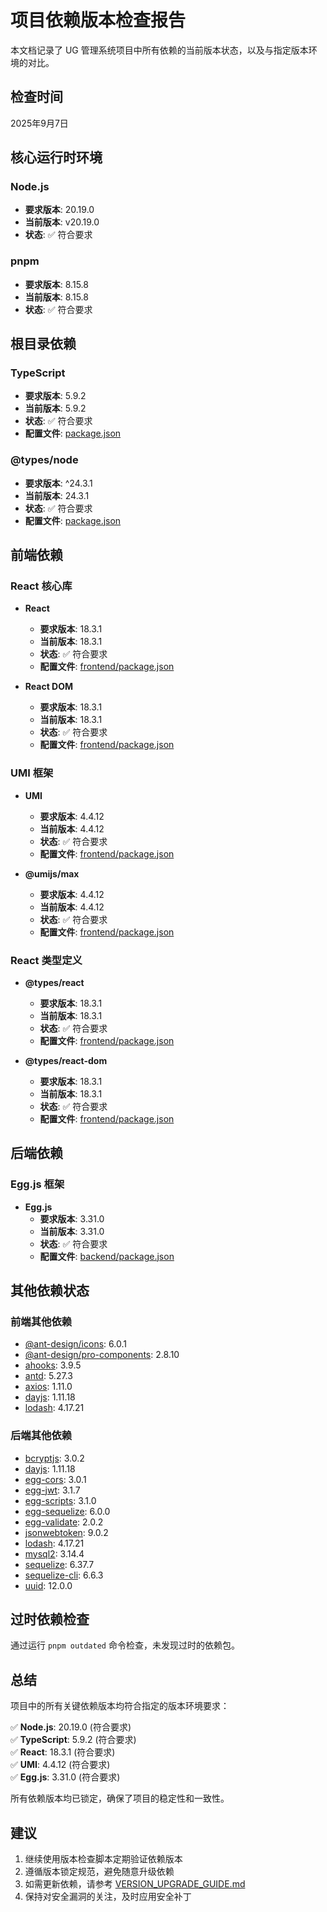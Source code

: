 # 项目依赖版本检查报告

本文档记录了 UG 管理系统项目中所有依赖的当前版本状态，以及与指定版本环境的对比。

## 检查时间

2025年9月7日

## 核心运行时环境

### Node.js

- **要求版本**: 20.19.0
- **当前版本**: v20.19.0
- **状态**: ✅ 符合要求

### pnpm

- **要求版本**: 8.15.8
- **当前版本**: 8.15.8
- **状态**: ✅ 符合要求

## 根目录依赖

### TypeScript

- **要求版本**: 5.9.2
- **当前版本**: 5.9.2
- **状态**: ✅ 符合要求
- **配置文件**: [package.json](file:///e:/YSY/UG/package.json)

### @types/node

- **要求版本**: ^24.3.1
- **当前版本**: 24.3.1
- **状态**: ✅ 符合要求
- **配置文件**: [package.json](file:///e:/YSY/UG/package.json)

## 前端依赖

### React 核心库

- **React**
  - **要求版本**: 18.3.1
  - **当前版本**: 18.3.1
  - **状态**: ✅ 符合要求
  - **配置文件**: [frontend/package.json](file:///e:/YSY/UG/frontend/package.json)

- **React DOM**
  - **要求版本**: 18.3.1
  - **当前版本**: 18.3.1
  - **状态**: ✅ 符合要求
  - **配置文件**: [frontend/package.json](file:///e:/YSY/UG/frontend/package.json)

### UMI 框架

- **UMI**
  - **要求版本**: 4.4.12
  - **当前版本**: 4.4.12
  - **状态**: ✅ 符合要求
  - **配置文件**: [frontend/package.json](file:///e:/YSY/UG/frontend/package.json)

- **@umijs/max**
  - **要求版本**: 4.4.12
  - **当前版本**: 4.4.12
  - **状态**: ✅ 符合要求
  - **配置文件**: [frontend/package.json](file:///e:/YSY/UG/frontend/package.json)

### React 类型定义

- **@types/react**
  - **要求版本**: 18.3.1
  - **当前版本**: 18.3.1
  - **状态**: ✅ 符合要求
  - **配置文件**: [frontend/package.json](file:///e:/YSY/UG/frontend/package.json)

- **@types/react-dom**
  - **要求版本**: 18.3.1
  - **当前版本**: 18.3.1
  - **状态**: ✅ 符合要求
  - **配置文件**: [frontend/package.json](file:///e:/YSY/UG/frontend/package.json)

## 后端依赖

### Egg.js 框架

- **Egg.js**
  - **要求版本**: 3.31.0
  - **当前版本**: 3.31.0
  - **状态**: ✅ 符合要求
  - **配置文件**: [backend/package.json](file:///e:/YSY/UG/backend/package.json)

## 其他依赖状态

### 前端其他依赖

- [@ant-design/icons](file:///e:/YSY/UG/frontend/node_modules/@ant-design/icons): 6.0.1
- [@ant-design/pro-components](file:///e:/YSY/UG/frontend/node_modules/@ant-design/pro-components): 2.8.10
- [ahooks](file:///e:/YSY/UG/frontend/node_modules/ahooks): 3.9.5
- [antd](file:///e:/YSY/UG/frontend/node_modules/antd): 5.27.3
- [axios](file:///e:/YSY/UG/frontend/node_modules/axios): 1.11.0
- [dayjs](file:///e:/YSY/UG/frontend/node_modules/dayjs): 1.11.18
- [lodash](file:///e:/YSY/UG/frontend/node_modules/lodash): 4.17.21

### 后端其他依赖

- [bcryptjs](file:///e:/YSY/UG/backend/node_modules/bcryptjs): 3.0.2
- [dayjs](file:///e:/YSY/UG/backend/node_modules/dayjs): 1.11.18
- [egg-cors](file:///e:/YSY/UG/backend/node_modules/egg-cors): 3.0.1
- [egg-jwt](file:///e:/YSY/UG/backend/node_modules/egg-jwt): 3.1.7
- [egg-scripts](file:///e:/YSY/UG/backend/node_modules/egg-scripts): 3.1.0
- [egg-sequelize](file:///e:/YSY/UG/backend/node_modules/egg-sequelize): 6.0.0
- [egg-validate](file:///e:/YSY/UG/backend/node_modules/egg-validate): 2.0.2
- [jsonwebtoken](file:///e:/YSY/UG/backend/node_modules/jsonwebtoken): 9.0.2
- [lodash](file:///e:/YSY/UG/backend/node_modules/lodash): 4.17.21
- [mysql2](file:///e:/YSY/UG/backend/node_modules/mysql2): 3.14.4
- [sequelize](file:///e:/YSY/UG/backend/node_modules/sequelize): 6.37.7
- [sequelize-cli](file:///e:/YSY/UG/backend/node_modules/sequelize-cli): 6.6.3
- [uuid](file:///e:/YSY/UG/backend/node_modules/uuid): 12.0.0

## 过时依赖检查

通过运行 `pnpm outdated` 命令检查，未发现过时的依赖包。

## 总结

项目中的所有关键依赖版本均符合指定的版本环境要求：

✅ **Node.js**: 20.19.0 (符合要求)  
✅ **TypeScript**: 5.9.2 (符合要求)  
✅ **React**: 18.3.1 (符合要求)  
✅ **UMI**: 4.4.12 (符合要求)  
✅ **Egg.js**: 3.31.0 (符合要求)

所有依赖版本均已锁定，确保了项目的稳定性和一致性。

## 建议

1. 继续使用版本检查脚本定期验证依赖版本
2. 遵循版本锁定规范，避免随意升级依赖
3. 如需更新依赖，请参考 [VERSION_UPGRADE_GUIDE.md](file:///e:/YSY/UG/docs/VERSION_UPGRADE_GUIDE.md)
4. 保持对安全漏洞的关注，及时应用安全补丁